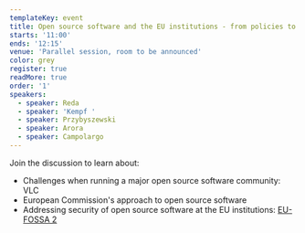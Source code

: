 ```yaml
---
templateKey: event
title: Open source software and the EU institutions - from policies to practice
starts: '11:00'
ends: '12:15'
venue: 'Parallel session, room to be announced'
color: grey
register: true
readMore: true
order: '1'
speakers:
  - speaker: Reda
  - speaker: 'Kempf '
  - speaker: Przybyszewski
  - speaker: Arora
  - speaker: Campolargo
---
```

Join the discussion to learn about:

* Challenges when running a major open source software community: VLC 
* European Commission's approach to open source software 
* Addressing security of open source software at the EU institutions: [EU-FOSSA 2 ](https://joinup.ec.europa.eu/collection/eu-fossa-2)
